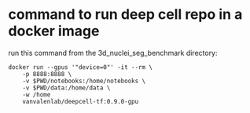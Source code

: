# command to run deep cell repo in a docker image
run this command from the 3d_nuclei_seg_benchmark directory:
```
docker run --gpus '"device=0"' -it --rm \
    -p 8888:8888 \
    -v $PWD/notebooks:/home/notebooks \
    -v $PWD/data:/home/data \
    -w /home
    vanvalenlab/deepcell-tf:0.9.0-gpu
```
